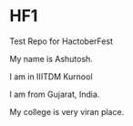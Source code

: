 # HF1
Test Repo for HactoberFest

My name is Ashutosh.

I am in IIITDM Kurnool

I am from Gujarat, India.

My college is very viran place.

